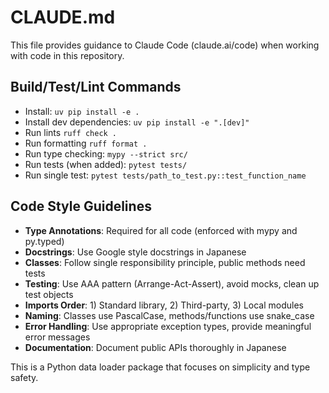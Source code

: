 # CLAUDE.md

This file provides guidance to Claude Code (claude.ai/code) when working with code in this repository.

## Build/Test/Lint Commands
- Install: `uv pip install -e .`
- Install dev dependencies: `uv pip install -e ".[dev]"`
- Run lints `ruff check .`
- Run formatting `ruff format .`
- Run type checking: `mypy --strict src/`
- Run tests (when added): `pytest tests/`
- Run single test: `pytest tests/path_to_test.py::test_function_name`

## Code Style Guidelines
- **Type Annotations**: Required for all code (enforced with mypy and py.typed)
- **Docstrings**: Use Google style docstrings in Japanese
- **Classes**: Follow single responsibility principle, public methods need tests
- **Testing**: Use AAA pattern (Arrange-Act-Assert), avoid mocks, clean up test objects
- **Imports Order**: 1) Standard library, 2) Third-party, 3) Local modules
- **Naming**: Classes use PascalCase, methods/functions use snake_case
- **Error Handling**: Use appropriate exception types, provide meaningful error messages
- **Documentation**: Document public APIs thoroughly in Japanese

This is a Python data loader package that focuses on simplicity and type safety.